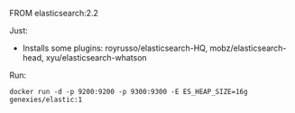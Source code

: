 
FROM elasticsearch:2.2

Just:
 - Installs some plugins: royrusso/elasticsearch-HQ, mobz/elasticsearch-head, xyu/elasticsearch-whatson

Run:
```
docker run -d -p 9200:9200 -p 9300:9300 -E ES_HEAP_SIZE=16g genexies/elastic:1
```
